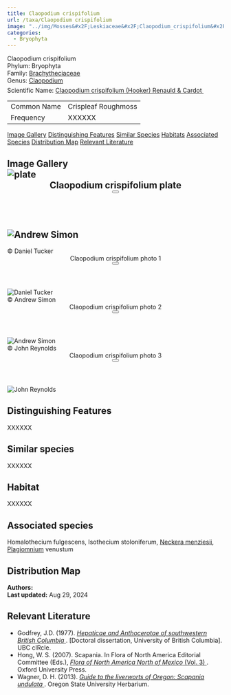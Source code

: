 ```yaml
---
title: Claopodium crispifolium
url: /taxa/Claopodium crispifolium
image: "../img/Mosses&#x2F;Leskiaceae&#x2F;Claopodium_crispifolium&#x2F;macro_pics&#x2F;CLAOCRI_DT_iNat_01.jpg"
categories:
  - Bryophyta
---
```


<script defer src="../../js/micromodal.min.js"></script>
<link href="../../css/micromodal.css" rel="stylesheet">

<link href="https://unpkg.com/maplibre-gl@3.6.2/dist/maplibre-gl.css" rel="stylesheet" />
<script defer src="https://unpkg.com/maplibre-gl@3.6.2/dist/maplibre-gl.js"></script>
<script defer src="https://unpkg.com/papaparse@5.4.1/papaparse.min.js"></script>
<script defer src="../../js/records-map.js"></script>

<link href="../../css/style-taxon.css" rel="stylesheet">

<div class="container">
<div class="imerss-content hx-max-w-screen-xl">

<div class="info-panel">
 <div class="info-left">
  <div class="taxon-name">Claopodium crispifolium</div>
   <div class="taxon-rank rank-phylum"><span class="taxon-rank-label">Phylum: </span><span class="taxon-rank-value">Bryophyta</span></div>
   <div class="taxon-rank rank-family">
     <span class="taxon-rank-label">Family: </span>
     <span class="taxon-rank-value"><a href="/taxa/Brachytheciaceae">Brachytheciaceae</a></span>
   </div>
   <div class="taxon-rank rank-genus">
     <span class="taxon-rank-label">Genus: </span>
     <span class="taxon-rank-value"><a href="/taxa/Claopodium">Claopodium</a></span>
   </div>
  <div class="taxon-scientific"><span class="scientific-label">Scientific Name: </span>
<a href="https://www.gbif.org/species/">
<span class="scientific-name">Claopodium crispifolium (Hooker) Renauld &amp; Cardot</span>
                <svg width="20" height="20">
                    <use href="#green-dot"/>
                </svg>
</a>
 </div>
</div>
 <div class="info-right">
<table>
<tr><td class="info-label">Common Name</td><td class="info-value">Crispleaf Roughmoss</td></tr>
<tr><td class="info-label">Frequency</td><td class="info-value">XXXXXX</td></tr>
</table>
 </div>
</div>

<div class="section-nav">
  <a href="#image-gallery">Image Gallery</a>
  <a href="#distinguishing-features">Distinguishing Features</a>
  <a href="#similar-species">Similar Species</a>
  <a href="#habitats">Habitats</a>
  <a href="#associated-species">Associated Species</a>
  <a href="#distribution-map">Distribution Map</a>
  <a href="#relevant-literature">Relevant Literature</a>
</div>


<h2 id="image-gallery">Image Gallery
<div class="tab-microscope">
    <img alt="plate"
         data-micromodal-trigger="modal-plate-plate"
         src="../../images/bryo guide microscope.png"/>
  </div>

<div class="modal micromodal-slide" id="modal-plate-plate" aria-hidden="true">
    <div class="modal__overlay" tabindex="-1" data-micromodal-close>
        <div class="modal__container" role="dialog" aria-modal="true" aria-labelledby="modal-plate-title-plate">
            <header class="modal__header">
                <div class="modal__title" id="modal-plate-title-plate">
                    Claopodium crispifolium plate
                </div>
                <button class="modal__close" aria-label="Close" data-micromodal-close></button>
            </header>
            <div class="modal__content" id="modal-plate-content-plate">
                <img src="https:&#x2F;&#x2F;lh3.googleusercontent.com&#x2F;d&#x2F;1BotFzPX1GEmAqMCgE0n1afaLdUPAXtm2" title="Andrew Simon" referrerpolicy="no-referrer"/>
            </div>
        </div>
    </div>
</div>
</h2>

<div class="imerss-image-header">
  <div class="imerss-image-holder"
       data-micromodal-trigger="modal-plate-photo1"
       style="background-image: url(../../img/Mosses&#x2F;Leskiaceae&#x2F;Claopodium_crispifolium&#x2F;macro_pics&#x2F;CLAOCRI_DT_iNat_01.jpg)"
       title="Daniel Tucker">
    <div class="imerss-image-copy"> © Daniel Tucker</div>
  </div>
  <div class="modal micromodal-slide" id="modal-plate-photo1" aria-hidden="true">
      <div class="modal__overlay" tabindex="-1" data-micromodal-close>
          <div class="modal__container" role="dialog" aria-modal="true" aria-labelledby="modal-plate-title-photo1">
              <header class="modal__header">
                  <div class="modal__title" id="modal-plate-title-photo1">
                      Claopodium crispifolium photo 1
                  </div>
                  <button class="modal__close" aria-label="Close" data-micromodal-close></button>
              </header>
              <div class="modal__content" id="modal-plate-content-photo1">
                  <img src="https:&#x2F;&#x2F;lh3.googleusercontent.com&#x2F;d&#x2F;1hfkNKHgVlRGlH3WmAPg1TVMBrvAixZ4Q" title="Daniel Tucker" referrerpolicy="no-referrer"/>
              </div>
          </div>
      </div>
  </div>

  <div class="imerss-image-holder"
       data-micromodal-trigger="modal-plate-photo2"
       style="background-image: url(../../img/Mosses&#x2F;Leskiaceae&#x2F;Claopodium_crispifolium&#x2F;macro_pics&#x2F;CLAOCRI_AS_iNat_01.jpg)"
       title="Andrew Simon">
    <div class="imerss-image-copy"> © Andrew Simon</div>
  </div>
  <div class="modal micromodal-slide" id="modal-plate-photo2" aria-hidden="true">
      <div class="modal__overlay" tabindex="-1" data-micromodal-close>
          <div class="modal__container" role="dialog" aria-modal="true" aria-labelledby="modal-plate-title-photo2">
              <header class="modal__header">
                  <div class="modal__title" id="modal-plate-title-photo2">
                      Claopodium crispifolium photo 2
                  </div>
                  <button class="modal__close" aria-label="Close" data-micromodal-close></button>
              </header>
              <div class="modal__content" id="modal-plate-content-photo2">
                  <img src="https:&#x2F;&#x2F;lh3.googleusercontent.com&#x2F;d&#x2F;1wEzhQ1OHJdREL1lc1HAmtQ0i09_FQag0" title="Andrew Simon" referrerpolicy="no-referrer"/>
              </div>
          </div>
      </div>
  </div>

  <div class="imerss-image-holder"
       data-micromodal-trigger="modal-plate-photo3"
       style="background-image: url(../../img/Mosses&#x2F;Leskiaceae&#x2F;Claopodium_crispifolium&#x2F;macro_pics&#x2F;CLAOCRI_JDR_iNat_01.jpg)"
       title="John Reynolds">
    <div class="imerss-image-copy"> © John Reynolds</div>
  </div>
  <div class="modal micromodal-slide" id="modal-plate-photo3" aria-hidden="true">
      <div class="modal__overlay" tabindex="-1" data-micromodal-close>
          <div class="modal__container" role="dialog" aria-modal="true" aria-labelledby="modal-plate-title-photo3">
              <header class="modal__header">
                  <div class="modal__title" id="modal-plate-title-photo3">
                      Claopodium crispifolium photo 3
                  </div>
                  <button class="modal__close" aria-label="Close" data-micromodal-close></button>
              </header>
              <div class="modal__content" id="modal-plate-content-photo3">
                  <img src="https:&#x2F;&#x2F;lh3.googleusercontent.com&#x2F;d&#x2F;1GAQb8oCcfPGY99YXHOSPmBv2wS2YktSD" title="John Reynolds" referrerpolicy="no-referrer"/>
              </div>
          </div>
      </div>
  </div>

</div>


<h2 id="distinguishing-features">Distinguishing Features</h2>

XXXXXX

<h2 id="similar-species">Similar species</h2>

XXXXXX

<h2 id="habitat">Habitat</h2>

XXXXXX

<h2 id="associated-species">Associated species</h2>

Homalothecium fulgescens, Isothecium stoloniferum, <a href="/taxa/Neckera menziesii">Neckera menziesii</a>, <a href="/taxa/Plagiomnium">Plagiomnium</a> venustum


 <h2 id="distribution-map">Distribution Map</h2>

 <div class="imerss-map-holder" id="imerss-map-holder">
 </div>

 <script type="module">
    imerss.makeRecordsMap("imerss-map-holder", "../../taxa_records/Claopodium crispifolium.csv"); 
 </script>

<div class="taxon-footer">
 <div class="taxon-authors"><b>Authors:</b> <span></span></div>
 <div class="taxon-update"><b>Last updated:</b> <span>Aug 29, 2024</span></div>
</div>

<h2 id="relevant-literature">Relevant Literature</h2>

<ul class="list-disc list-inside text-lg leading-relaxed">
<li class="mb-2">
    Godfrey, J.D. (1977). 
    <a href="https://open.library.ubc.ca/soa/cIRcle/collections/ubctheses/831/items/1.0094118" target="_blank" rel="noopener noreferrer" class="text-green-700 hover:underline">
        <em>Hepaticae and Anthocerotae of southwestern British Columbia</em>
    </a>. [Doctoral dissertation, University of British Columbia]. UBC cIRcle.
</li>
<li class="mb-2">
    Hong, W. S. (2007). Scapania. In Flora of North America Editorial Committee (Eds.), 
    <a href="https://www.mobot.org/plantscience/BFNA/V3/Scapania_R2.pdf" target="_blank" rel="noopener noreferrer" class="text-green-700 hover:underline">
        <em>Flora of North America North of Mexico</em> (Vol. 3)
    </a>. Oxford University Press.
</li>
<li class="mb-2">
    Wagner, D. H. (2013). 
    <a href="https://herbarium.science.oregonstate.edu/wagner/liverworts/scaund.htm" target="_blank" rel="noopener noreferrer" class="text-green-700 hover:underline">
        <em>Guide to the liverworts of Oregon: Scapania undulata</em>
    </a>. Oregon State University Herbarium.
</li>
</ul>
</div>
</div>

<script type="module">
  MicroModal.init();
</script>
